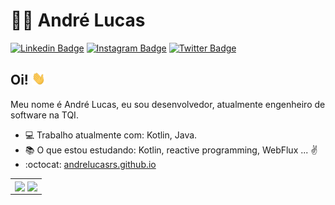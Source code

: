 # :man_technologist: André Lucas

[![Linkedin Badge](https://img.shields.io/badge/-LinkedIn-blue?style=flat-square&logo=Linkedin&logoColor=white&link=https://www.linkedin.com/in/andrelucasrs/)](https://www.linkedin.com/in/andrelucasrs/)
[![Instagram Badge](https://img.shields.io/badge/-Instagram-bc2a8d?style=flat-square&labelColor=bc2a8d&logo=Instagram&logoColor=white&link=https://www.instagram.com/andre.lucasrs/)](https://www.instagram.com/andre.lucasrs/)
[![Twitter Badge](https://img.shields.io/badge/-Twitter-1ca0f1?style=flat-square&labelColor=1ca0f1&logo=twitter&logoColor=white&link=https://twitter.com/AndreLucasrss)](https://twitter.com/AndreLucasrss)

## Oi! <img src="https://github.com/AndreLucasrs/AndreLucasrs/blob/master/assets/hi.gif" width="22px">

Meu nome é André Lucas, eu sou desenvolvedor, atualmente engenheiro de software na TQI.

- :computer: Trabalho atualmente com: Kotlin, Java.
- :books: O que estou estudando: Kotlin, reactive programming, WebFlux ... :v:
- :octocat: [andrelucasrs.github.io](https://andrelucasrs.github.io/)

<table>
  <tr>
    <td>
        <img width="350px" align="center" src="https://github-readme-stats.vercel.app/api/top-langs/?username=andrelucasrs&layout=compact&theme=onedark" />
        <img width="430px" align="center" src="https://github-readme-stats.vercel.app/api?username=andrelucasrs&theme=onedark&show_icons=true" />
    </td>
  </tr>
</table>